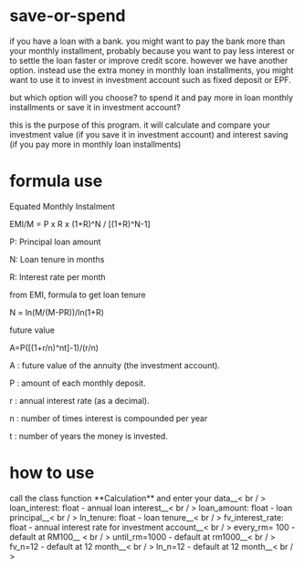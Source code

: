 # save-or-spend
if you have a loan with a bank. you might want to pay the bank more than your monthly installment, probably because you want to pay less interest or to settle the loan faster or improve credit score. however we have another option. instead use the extra money in monthly loan installments, you might want to use it to invest in investment account such as fixed deposit or EPF. 

but which option will you choose? to spend it and pay more in loan monthly installments or save it in investment account? 

this is the purpose of this program. it will calculate and compare your investment value (if you save it in investment account) and interest saving (if you pay more in monthly loan installments) 

# formula use
Equated Monthly Instalment

EMI/M = P x R x (1+R)^N / [(1+R)^N-1]

P: Principal loan amount 

N: Loan tenure in months 

R: Interest rate per month

from EMI, formula to get loan tenure

N = ln(M/(M-PR))/ln(1+R)

future value

A=P([(1+r/n)^nt]-1)/(r/n)

A : future value of the annuity (the investment account).

P : amount of each monthly deposit.

r : annual interest rate (as a decimal).

n : number of times interest is compounded per year 

t : number of years the money is invested.

# how to use
<p>call the class function **Calculation** and enter your data__< br / >
loan_interest: float - annual loan interest__< br / >
loan_amount: float  - loan principal__< br / >
ln_tenure: float - loan tenure__< br / >
fv_interest_rate: float - annual interest rate for investment account__< br / >
every_rm= 100 - default at RM100__ < br / >
until_rm=1000 - default at rm1000__< br / >
fv_n=12 - default at 12 month__< br / >
ln_n=12 - default at 12 month__< br / ><p/>
